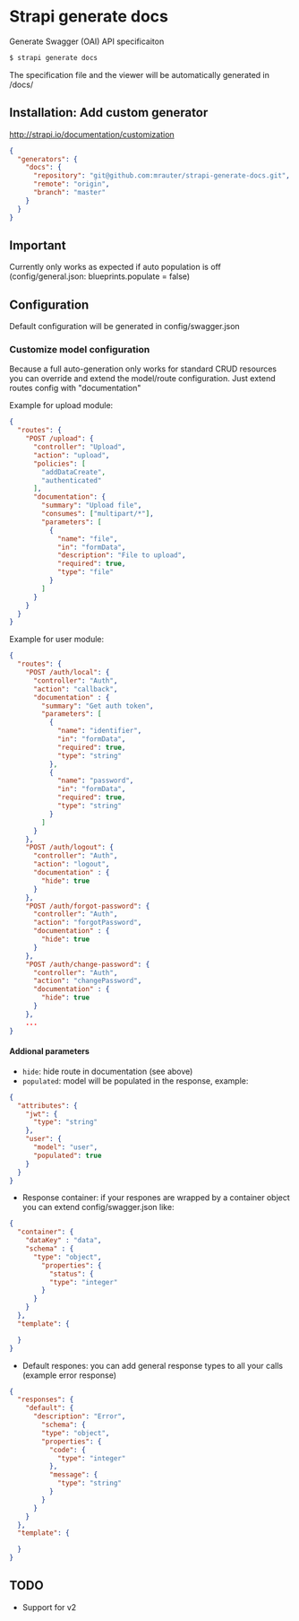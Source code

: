 # Strapi generate docs

Generate Swagger (OAI) API specificaiton

```bash
$ strapi generate docs
```

The specification file and the viewer will be automatically generated in /docs/

## Installation: Add custom generator
http://strapi.io/documentation/customization
```json
{
  "generators": {
    "docs": {
      "repository": "git@github.com:mrauter/strapi-generate-docs.git",
      "remote": "origin",
      "branch": "master"
    }
  }
}
```

## Important
Currently only works as expected if auto population is off (config/general.json: blueprints.populate = false)

## Configuration
Default configuration will be generated in config/swagger.json

### Customize model configuration
Because a full auto-generation only works for standard CRUD resources you can override and extend the model/route configuration. Just extend routes config with "documentation"

Example for upload module:
```json
{
  "routes": {
    "POST /upload": {
      "controller": "Upload",
      "action": "upload",
      "policies": [
        "addDataCreate",
        "authenticated"
      ],
      "documentation": {
        "summary": "Upload file",
        "consumes": ["multipart/*"],
        "parameters": [
          {
            "name": "file",
            "in": "formData",
            "description": "File to upload",
            "required": true,
            "type": "file"
          }
        ]
      }
    }
  }
}
```

Example for user module:
```json
{
  "routes": {
    "POST /auth/local": {
      "controller": "Auth",
      "action": "callback",
      "documentation" : {
        "summary": "Get auth token",
        "parameters": [
          {
            "name": "identifier",
            "in": "formData",
            "required": true,
            "type": "string"
          },
          {
            "name": "password",
            "in": "formData",
            "required": true,
            "type": "string"
          }
        ]
      }
    },
    "POST /auth/logout": {
      "controller": "Auth",
      "action": "logout",
      "documentation" : {
        "hide": true
      }
    },
    "POST /auth/forgot-password": {
      "controller": "Auth",
      "action": "forgotPassword",
      "documentation" : {
        "hide": true
      }
    },
    "POST /auth/change-password": {
      "controller": "Auth",
      "action": "changePassword",
      "documentation" : {
        "hide": true
      }
    },
    ...
}
```

#### Addional parameters
* `hide`: hide route in documentation (see above)
* `populated`: model will be populated in the response, example:
```json
{
  "attributes": {
    "jwt": {
      "type": "string"
    },
    "user": {
      "model": "user",
      "populated": true
    }
  }
}
```
* Response container: if your respones are wrapped by a container object you can extend config/swagger.json like:
```json
{
  "container": {
    "dataKey" : "data",
    "schema" : {
  	  "type": "object",
  		"properties": {
  		  "status": {
          "type": "integer"
        }
  	  }
    }
  },
  "template": {

  }
}
```

* Default respones: you can add general response types to all your calls (example error response)
```json
{
  "responses": {
    "default": {
      "description": "Error",
        "schema": {
        "type": "object",
        "properties": {
          "code": {
            "type": "integer"
          },
          "message": {
            "type": "string"
          }
        }        
      }
    }
  },
  "template": {

  }
}
```

## TODO
* Support for v2
